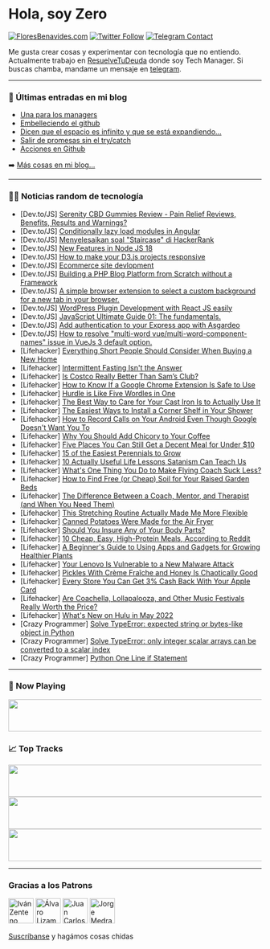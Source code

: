 # Hola, soy Zero

[![FloresBenavides.com](https://img.shields.io/website?down_message=oops&label=MiBlog&style=for-the-badge&up_message=online&url=https%3A%2F%2Ffloresbenavides.com)](https://floresbenavides.com) [![Twitter Follow](https://img.shields.io/twitter/follow/ZeroDragon?color=%231DA1F2&label=Follow&logo=twitter&logoColor=ffffff&style=for-the-badge)](https://twitter.com/zerodragon) [![Telegram Contact](https://img.shields.io/badge/escr%C3%ADbeme-ZeroDragon-%2326A5E4?style=for-the-badge&logo=telegram)](https://t.me/zerodragon)

Me gusta crear cosas y experimentar con tecnología que no entiendo.
Actualmente trabajo en [ResuelveTuDeuda](http://github.com/resuelve) donde soy Tech Manager.
Si buscas chamba, mandame un mensaje en [telegram](https://t.me/zerodragon).

---

### 📕 Últimas entradas en mi blog
<!-- BLOG-POST-LIST:START -->
- [Una para los managers](https://floresbenavides.com/una-para-los-managers/)
- [Embelleciendo el github](https://floresbenavides.com/embelleciendo-el-github/)
- [Dicen que el espacio es infinito y que se está expandiendo…](https://floresbenavides.com/dicen-que-el-espacio-es-infinito-y-que-se-esta-expandiendo/)
- [Salir de promesas sin el try/catch](https://floresbenavides.com/salir-de-promesas-sin-el-try-catch/)
- [Acciones en Github](https://floresbenavides.com/acciones-en-github/)
<!-- BLOG-POST-LIST:END -->

➡️ [Más cosas en mi blog...](https://floresbenavides.com)

---

### 👨‍💻 Noticias random de tecnología
<!-- TECH-POSTS:START -->
- [Dev.to/JS] [Serenity CBD Gummies Review - Pain Relief Reviews, Benefits, Results and Warnings?](https://dev.to/serenitycbdfact/serenity-cbd-gummies-review-pain-relief-reviews-benefits-results-and-warnings-2cbb)
- [Dev.to/JS] [Conditionally lazy load modules in Angular](https://dev.to/madhust/conditionally-lazy-load-modules-in-angular-4l5l)
- [Dev.to/JS] [Menyelesaikan soal &quot;Staircase&quot; di HackerRank](https://dev.to/arisca_abdullah/menyelesaikan-soal-staircase-di-hackerrank-10ol)
- [Dev.to/JS] [New Features in Node JS 18](https://dev.to/adiii_3181/new-features-in-node-js-18-20n5)
- [Dev.to/JS] [How to make your D3.js projects responsive](https://dev.to/annemariedufour/how-to-make-your-d3js-projects-responsive-4l07)
- [Dev.to/JS] [Ecommerce site devlopment](https://dev.to/suryadev/ecommerce-site-devlopment-5a4m)
- [Dev.to/JS] [Building a PHP Blog Platform from Scratch without a Framework](https://dev.to/cmd05/building-a-php-blog-platform-from-scratch-without-a-framework-3b18)
- [Dev.to/JS] [A simple browser extension to select a custom background for a new tab in your browser.](https://dev.to/cmd05/a-simple-browser-extension-to-select-a-custom-background-for-a-new-tab-in-your-browser-97)
- [Dev.to/JS] [WordPress Plugin Development with React JS easily](https://dev.to/maniruzzamanakash/wordpress-plugin-development-with-react-js-easily-4kj1)
- [Dev.to/JS] [JavaScript Ultimate Guide 01: The fundamentals.](https://dev.to/coderamrin/javascript-ultimate-guide-01-the-fundamentals-315j)
- [Dev.to/JS] [Add authentication to your Express app with Asgardeo](https://dev.to/suvink/add-authentication-to-your-express-app-with-asgardeo-13bh)
- [Dev.to/JS] [How to resolve &quot;multi-word vue/multi-word-component-names&quot; issue in VueJs 3 default option.](https://dev.to/gayathri_r/how-to-resolve-multi-word-vuemulti-word-component-names-issue-in-vuejs-3-default-option-1eoh)
- [Lifehacker] [Everything Short People Should Consider When Buying a New Home](https://lifehacker.com/everything-short-people-should-consider-when-buying-a-n-1848825549)
- [Lifehacker] [Intermittent Fasting Isn&#39;t the Answer](https://lifehacker.com/intermittent-fasting-isnt-the-answer-1848825077)
- [Lifehacker] [Is Costco Really Better Than Sam’s Club?](https://lifehacker.com/is-costco-really-better-than-sam-s-club-1848825201)
- [Lifehacker] [How to Know If a Google Chrome Extension Is Safe to Use](https://lifehacker.com/how-to-know-if-a-google-chrome-extension-is-safe-to-use-1848824700)
- [Lifehacker] [Hurdle is Like Five Wordles in One](https://lifehacker.com/hurdle-is-like-five-wordles-in-one-1848823944)
- [Lifehacker] [The Best Way to Care for Your Cast Iron Is to Actually Use It](https://lifehacker.com/the-best-way-to-care-for-your-cast-iron-is-to-actually-1848824476)
- [Lifehacker] [The Easiest Ways to Install a Corner Shelf in Your Shower](https://lifehacker.com/the-easiest-ways-to-install-a-corner-shelf-in-your-show-1848824161)
- [Lifehacker] [How to Record Calls on Your Android Even Though Google Doesn&#39;t Want You To](https://lifehacker.com/how-to-record-calls-on-your-android-even-though-google-1848823180)
- [Lifehacker] [Why You Should Add Chicory to Your Coffee](https://lifehacker.com/why-you-should-add-chicory-to-your-coffee-1848822988)
- [Lifehacker] [Five Places You Can Still Get a Decent Meal for Under $10](https://lifehacker.com/five-places-you-can-still-get-a-decent-meal-for-under-1848823346)
- [Lifehacker] [15 of the Easiest Perennials to Grow](https://lifehacker.com/15-of-the-easiest-perennials-to-grow-1848823371)
- [Lifehacker] [10 Actually Useful Life Lessons Satanism Can Teach Us](https://lifehacker.com/10-actually-useful-life-lessons-satanism-can-teach-us-1848822256)
- [Lifehacker] [What&#39;s One Thing You Do to Make Flying Coach Suck Less?](https://lifehacker.com/whats-one-thing-you-do-to-make-flying-coach-suck-less-1848821079)
- [Lifehacker] [How to Find Free &lpar;or Cheap&rpar; Soil for Your Raised Garden Beds](https://lifehacker.com/how-to-find-free-or-cheap-soil-for-your-raised-garden-1848821906)
- [Lifehacker] [The Difference Between a Coach, Mentor, and Therapist &lpar;and When You Need Them&rpar;](https://lifehacker.com/the-difference-between-a-coach-mentor-and-therapist-1848817429)
- [Lifehacker] [This Stretching Routine Actually Made Me More Flexible](https://lifehacker.com/this-stretching-routine-actually-made-me-more-flexible-1848820923)
- [Lifehacker] [Canned Potatoes Were Made for the Air Fryer](https://lifehacker.com/canned-potatoes-were-made-for-the-air-fryer-1848821489)
- [Lifehacker] [Should You Insure Any of Your Body Parts?](https://lifehacker.com/should-you-insure-any-of-your-body-parts-1848820759)
- [Lifehacker] [10 Cheap, Easy, High-Protein Meals, According to Reddit](https://lifehacker.com/10-cheap-easy-high-protein-meals-according-to-reddit-1848819522)
- [Lifehacker] [A Beginner&#39;s Guide to Using Apps and Gadgets for Growing Healthier Plants](https://lifehacker.com/a-beginners-guide-to-using-apps-and-gadgets-for-growing-1848819834)
- [Lifehacker] [Your Lenovo Is Vulnerable to a New Malware Attack](https://lifehacker.com/your-lenovo-is-vulnerable-to-a-new-malware-attack-1848819412)
- [Lifehacker] [Pickles With Crème Fraîche and Honey Is Chaotically Good](https://lifehacker.com/pickles-with-creme-fraiche-and-honey-is-chaotically-goo-1848818894)
- [Lifehacker] [Every Store You Can Get 3% Cash Back With Your Apple Card](https://lifehacker.com/every-store-you-can-get-3-cash-back-with-your-apple-ca-1848818805)
- [Lifehacker] [Are Coachella, Lollapalooza, and Other Music Festivals Really Worth the Price?](https://lifehacker.com/are-coachella-lollapalooza-and-other-music-festivals-1848818996)
- [Lifehacker] [What&#39;s New on Hulu in May 2022](https://lifehacker.com/whats-new-on-hulu-in-may-2022-1848818003)
- [Crazy Programmer] [Solve TypeError: expected string or bytes-like object in Python](https://www.thecrazyprogrammer.com/2022/04/expected-string-or-bytes-like-object.html)
- [Crazy Programmer] [Solve TypeError: only integer scalar arrays can be converted to a scalar index](https://www.thecrazyprogrammer.com/2022/04/only-integer-scalar-arrays-can-be-converted-to-a-scalar-index.html)
- [Crazy Programmer] [Python One Line if Statement](https://www.thecrazyprogrammer.com/2022/04/python-one-line-if.html)<!-- TECH-POSTS:END -->

---

### 🎵 Now Playing
<a href="https://spotify-now-playing-dun.vercel.app/now-playing?open"><img src="https://spotify-now-playing-dun.vercel.app/now-playing" width="540" height="64"></a>

### 📈 Top Tracks
<a href="https://spotify-now-playing-dun.vercel.app/top-tracks?i=1&open"><img src="https://spotify-now-playing-dun.vercel.app/top-tracks?i=1" width="540" height="64"></a>
<a href="https://spotify-now-playing-dun.vercel.app/top-tracks?i=2&open"><img src="https://spotify-now-playing-dun.vercel.app/top-tracks?i=2" width="540" height="64"></a>
<a href="https://spotify-now-playing-dun.vercel.app/top-tracks?i=3&open"><img src="https://spotify-now-playing-dun.vercel.app/top-tracks?i=3" width="540" height="64"></a>

---

### Gracias a los Patrons
[<img src="https://avatars.githubusercontent.com/u/243380?v=4" alt="Iván Zenteno" width="50px">](https://github.com/k001) [<img src="https://avatars.githubusercontent.com/u/19955639?v=4" alt="Álvaro Lizama" width="50px">](https://github.com/alvarolizama) [<img src="https://avatars.githubusercontent.com/u/2718753?v=4" alt="Juan Carlos Ruiz" width="50px">](https://github.com/JuanCrg90) [<img src="https://avatars.githubusercontent.com/u/37025?v=4" alt="Jorge Medrano" width="50px">](https://github.com/h1pp1e) 

[Suscríbanse](https://www.patreon.com/zerodragon) y hagámos cosas chidas
